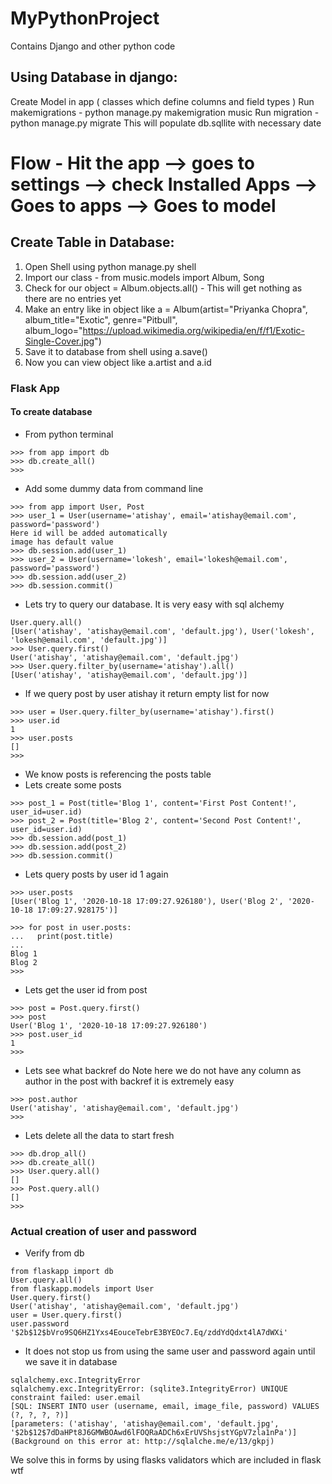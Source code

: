 # MyPythonProject
Contains Django and other python code

Using Database in django:
------------------------------

Create Model in app ( classes which define columns and field types )
Run makemigrations - python manage.py makemigration music
Run migration 	   - python manage.py migrate
This will populate db.sqllite with necessary date

Flow - Hit the app --> goes to settings --> check Installed Apps --> Goes to apps --> Goes to model
==================================================================================================

Create Table in Database:
------------------------
1. Open Shell using python manage.py shell
2. Import our class - from music.models import Album, Song
3. Check for our object = Album.objects.all() - This will get nothing as there are no entries yet
4. Make an entry like in object like a = Album(artist="Priyanka Chopra", album_title="Exotic", genre="Pitbull", album_logo="https://upload.wikimedia.org/wikipedia/en/f/f1/Exotic-Single-Cover.jpg")
5. Save it to database from shell using a.save()
6. Now you can view object like a.artist and a.id

### Flask App
#### To create database
- From python terminal
```
>>> from app import db
>>> db.create_all()
>>>
```
- Add some dummy data from command line
```
>>> from app import User, Post
>>> user_1 = User(username='atishay', email='atishay@email.com', password='password')
Here id will be added automatically
image has default value
>>> db.session.add(user_1)
>>> user_2 = User(username='lokesh', email='lokesh@email.com', password='password')
>>> db.session.add(user_2)
>>> db.session.commit()
```

- Lets try to query our database. It is very easy with sql alchemy
```
User.query.all()
[User('atishay', 'atishay@email.com', 'default.jpg'), User('lokesh', 'lokesh@email.com', 'default.jpg')]
>>> User.query.first()
User('atishay', 'atishay@email.com', 'default.jpg')
>>> User.query.filter_by(username='atishay').all()
[User('atishay', 'atishay@email.com', 'default.jpg')]
```

- If we query post by user atishay it return empty list for now
```
>>> user = User.query.filter_by(username='atishay').first()
>>> user.id
1
>>> user.posts
[]
>>>
```
- We know posts is referencing the posts table
- Lets create some posts
```
>>> post_1 = Post(title='Blog 1', content='First Post Content!', user_id=user.id)
>>> post_2 = Post(title='Blog 2', content='Second Post Content!', user_id=user.id)
>>> db.session.add(post_1)
>>> db.session.add(post_2)
>>> db.session.commit()
```
- Lets query posts by user id 1 again
```
>>> user.posts
[User('Blog 1', '2020-10-18 17:09:27.926180'), User('Blog 2', '2020-10-18 17:09:27.928175')]
```
```
>>> for post in user.posts:
...   print(post.title)
...
Blog 1
Blog 2
>>>
```
- Lets get the user id from post
```
>>> post = Post.query.first()
>>> post
User('Blog 1', '2020-10-18 17:09:27.926180')
>>> post.user_id
1
>>>
```
- Lets see what backref do
Note here we do not have any column as author in the post with backref it is extremely easy
```
>>> post.author
User('atishay', 'atishay@email.com', 'default.jpg')
>>>
```

- Lets delete all the data to start fresh
```
>>> db.drop_all()
>>> db.create_all()
>>> User.query.all()
[]
>>> Post.query.all()
[]
>>>
```
### Actual creation of user and password
- Verify from db
```
from flaskapp import db
User.query.all()
from flaskapp.models import User
User.query.first()
User('atishay', 'atishay@email.com', 'default.jpg')
user = User.query.first()
user.password
'$2b$12$bVro9SQ6HZ1Yxs4EouceTebrE3BYEOc7.Eq/zddYdQdxt4lA7dWXi'
```
- It does not stop us from using the same user and password again until we save it in database
```
sqlalchemy.exc.IntegrityError
sqlalchemy.exc.IntegrityError: (sqlite3.IntegrityError) UNIQUE constraint failed: user.email
[SQL: INSERT INTO user (username, email, image_file, password) VALUES (?, ?, ?, ?)]
[parameters: ('atishay', 'atishay@email.com', 'default.jpg', '$2b$12$7dDaHPt8J6GMWBOAwd6lFOQRaADCh6xErUVShsjstYGpV7zla1nPa')]
(Background on this error at: http://sqlalche.me/e/13/gkpj)
```
We solve this in forms by using flasks validators which are included in flask wtf
